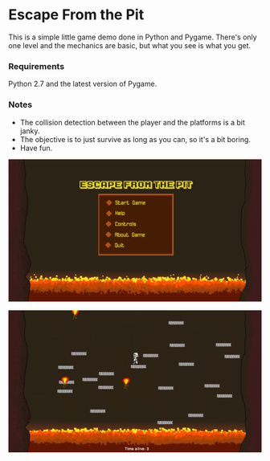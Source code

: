 # Escape From the Pit

This is a simple little game demo done in Python and Pygame.  There's only one
level and the mechanics are basic, but what you see is what you get.

### Requirements

Python 2.7 and the latest version of Pygame.

### Notes
* The collision detection between the player and the platforms is a bit janky.
* The objective is to just survive as long as you can, so it's a bit boring.
* Have fun.

![Main Menu](https://github.com/jjsmall009/pygame-demo/blob/master/images/Main%20Menu.PNG)

![Game Lvel](https://github.com/jjsmall009/pygame-demo/blob/master/images/Level.PNG)

